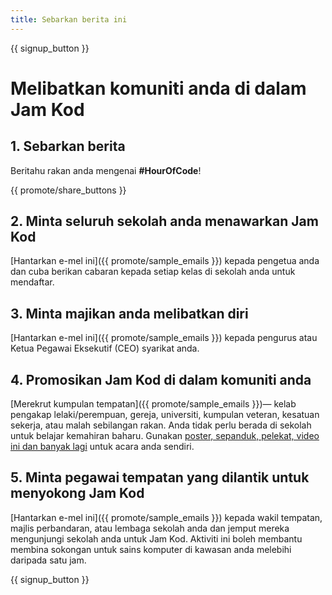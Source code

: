 ```yaml
---
title: Sebarkan berita ini
---
```


{{ signup_button }}

# Melibatkan komuniti anda di dalam Jam Kod

## 1. Sebarkan berita

Beritahu rakan anda mengenai **#HourOfCode**!

{{ promote/share_buttons }}

## 2. Minta seluruh sekolah anda menawarkan Jam Kod

[Hantarkan e-mel ini]({{ promote/sample_emails }}) kepada pengetua anda dan cuba berikan cabaran kepada setiap kelas di sekolah anda untuk mendaftar.

## 3. Minta majikan anda melibatkan diri

[Hantarkan e-mel ini]({{ promote/sample_emails }}) kepada pengurus atau Ketua Pegawai Eksekutif (CEO) syarikat anda.

## 4. Promosikan Jam Kod di dalam komuniti anda

[Merekrut kumpulan tempatan]({{ promote/sample_emails }})— kelab pengakap lelaki/perempuan, gereja, universiti, kumpulan veteran, kesatuan sekerja, atau malah sebilangan rakan. Anda tidak perlu berada di sekolah untuk belajar kemahiran baharu. Gunakan [poster, sepanduk, pelekat, video ini dan banyak lagi](/promote/resources) untuk acara anda sendiri.

## 5. Minta pegawai tempatan yang dilantik untuk menyokong Jam Kod

[Hantarkan e-mel ini]({{ promote/sample_emails }}) kepada wakil tempatan, majlis perbandaran, atau lembaga sekolah anda dan jemput mereka mengunjungi sekolah anda untuk Jam Kod. Aktiviti ini boleh membantu membina sokongan untuk sains komputer di kawasan anda melebihi daripada satu jam.

{{ signup_button }}